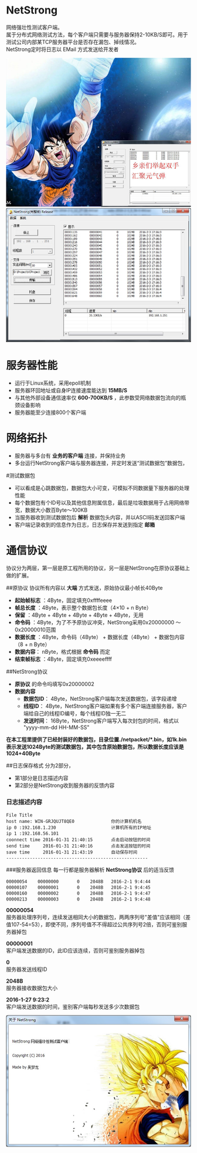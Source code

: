 # NetStrong

网络强壮性测试客户端。  
属于分布式网络测试方法，每个客户端只需要与服务器保持2-10KB/S即可。用于测试公司内部某TCP服务器平台是否存在漏包、掉线情况。  
NetStrong定时将日志以 EMail 方式发送给开发者

![image](doc/image/DragonBall.jpg)
![image](doc/image/run.jpg)

# 服务器性能
- 运行于Linux系统，采用epoll机制
- 服务器环回地址或自身IP连接速度能达到 **15MB/S**
- 与其他外部设备通信速率仅 **600-700KB/S** ，此参数受网络数据包流向的瓶颈设备影响
- 服务器能至少连接800个客户端

# 网络拓扑
- 服务器与多台有 **业务的客户端** 连接，并保持业务
- 多台运行NetStrong客户端与服务器连接，并定时发送“测试数据包”数据包，

#测试数据包
- 可以看成是心跳数据包，数据包大小可变，可模拟不同数据量下服务器的处理性能
- 每个数据包有个ID号以及其他信息附属信息，最后是垃圾数据用于占用网络带宽，数据大小数百Byte～100KB
- 当服务器收到测试数据包后 **解析** 数据包头内容，并以ASCII码发送回客户端
- 客户端记录收到的信息作为日志，日志保存并发送到指定 **邮箱**

# 通信协议
协议分为两层，第一层是原工程所用的协议，另一层是NetStrong在原协议基础上做的扩展。

##原协议
协议所有内容以 **大端** 方式发送，原始协议最小帧长40Byte  

- **起始帧标志** ：4Byte，固定填充0xffffeeee
- **帧总长度** ：4Byte，表示整个数据包长度（4×10 + n Byte）
- **保留** ：4Byte + 4Byte + 4Byte + 4Byte + 4Byte，无用
- **命令码** ：4Byte，为了不予原协议冲突，NetStrong采用0x20000000 ～ 0x20000010范围
- **数据长度** ：4Byte，命令码（4Byte） + 数据长度（4Byte） + 数据包内容 （8 + n Byte）
- **数据内容**： nByte，格式根据 **命令码** 而定
- **结束帧标志** ：4Byte，固定填充0xeeeeffff


##NetStrong协议
- **原协议** 的命令吗填写0x20000002
- **数据内容**
	- **数据包ID**： 4Byte，NetStrong客户端每次发送数据包，该字段递增
	- **线程ID**： 4Byte，NetStrong客户端如果有多个客户端连接服务器，客户端给自己的线程ID编号，每个线程ID独一无二
	- **发送时间**： 16Byte，NetStrong客户端写入每次封包的时间，格式以 "yyyy-mm-dd HH-MM-SS"

**在本工程里提供了已经封装好的数据包，目录位置./netpacket/*.bin，如1k.bin表示发送1024Byte的测试数据包，其中包含原始数据包，所以数据长度应该是1024+40Byte**

##日志保存格式
分为2部分，
- 第1部分是日志描述内容
- 第2部分是NetStrong收到服务器的反馈内容
### 日志描述内容
```
File Title
host name: WIN-GRJQUJT8QE0				你的计算机机名
ip 0 :192.168.1.230						计算机所有的IP地址
ip 1 :192.168.56.101
coonnect time 2016-01-31 21:40:15		点击启动按钮的时间
send time     2016-01-31 21:40:16		点击发送按钮的时间
save time     2016-01-31 21:43:19		自动保存时间
------------------------------------------------------	
```

###服务器返回信息
每一行都是服务器解析 **NetStrong协议** 后的适当反馈
```
00000054	00000000	   0	2048B	2016-2-1 9:4:44
00000107	00000001	   0	2048B	2016-2-1 9:4:45
00000160	00000002	   0	2048B	2016-2-1 9:4:47
00000213	00000003	   0	2048B	2016-2-1 9:4:48
```
**00000054**   
服务器处理序列号，连续发送相同大小的数据包，两两序列号"差值"应该相同（差值107-54=53），即使不同，序列号值不不得超过公共序列号2倍，否则可鉴别服务器掉包

**00000001**   
客户端发送数据的ID，此ID应该连续，否则可鉴别服务器掉包

**0**          
服务器发送线程ID

**2048B**    
服务器接收数据包大小

**2016-1-27 9:23:2**  
客户端发送数据的时间，鉴别客户端每秒发送多少次数据包







![image](doc/image/logo.jpg)